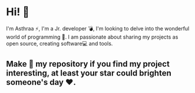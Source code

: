 # Hi! :wave:

I'm Asthraa ⚡, I'm a Jr. developer 💣, I'm looking to delve into the wonderful world of programming 🤖. I am passionate about sharing my projects as open source, creating software💻 and tools.

## Make 🌟 my repository if you find my project interesting, at least your star could brighten someone's day ❤.
